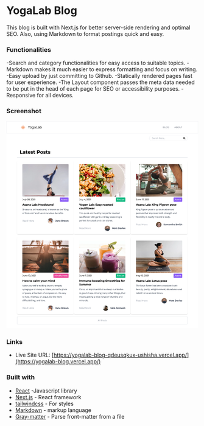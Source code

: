 # YogaLab Blog

This blog is built with Next.js for better server-side rendering and optimal SEO. Also, using Markdown to format postings quick and easy.

### Functionalities

-Search and category functionalities for easy access to suitable topics.
-Markdown makes it much easier to express formatting and focus on writing.
-Easy upload by just committing to Github.
-Statically rendered pages fast for user experience.
-The Layout component passes the meta data needed to be put in the head of each page for SEO or accessibility purposes.
-Responsive for all devices.

### Screenshot

![](public/images/screencapture.png)

### Links

- Live Site URL: [https://yogalab-blog-qdeusqkux-ushisha.vercel.app/](https://yogalab-blog.vercel.app/)

### Built with

- [React](https://reactjs.org/) -Javascript library
- [Next.js](https://nextjs.org/) - React framework
- [tailwindcss](https://tailwindcss.com/) - For styles
- [Markdown](https://www.markdownguide.org/) - markup language
- [Gray-matter](https://www.npmjs.com/package/grey-matter) - Parse front-matter from a file
